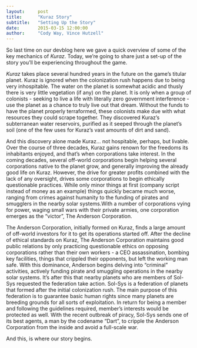```yaml
---
layout:     post
title:      "Kuraz Story"
subtitle:   "Setting Up the Story"
date:       2015-03-15 12:00:00
author:     "Cody Way, Vince Hutzell"
---
```


<p>So last time on our devblog here we gave a quick overview of some of the key mechanics of <i>Kuraz</i>. Today, we’re going to share just a set-up of the story you’ll be experiencing throughout the game.</p>

<p><i>Kuraz</i> takes place several hundred years in the future on the game’s titular planet. Kuraz is ignored when the colonization rush happens due to being very inhospitable. The water on the planet is somewhat acidic and thusly there is very little vegetation (if any) on the planet. It is only when a group of colonists - seeking to live a life with literally zero government interference - use the planet as a chance to truly live out that dream. Without the funds to have the planet properly terraformed, these colonists make due with what resources they could scrape together. They discovered Kuraz’s subterranean water reservoirs, purified as it seeped through the planet’s soil (one of the few uses for Kuraz’s vast amounts of dirt and sand).  </p>

<p>And this discovery alone made Kuraz… not hospitable, perhaps, but livable. Over the course of three decades, Kuraz gains renown for the freedoms its inhabitants enjoyed, and that’s when corporations take interest. In the coming decades, several off-world corporations begin helping several corporations native to the planet grow, and generally improving the already good life on Kuraz. However, the drive for greater profits combined with the lack of any oversight, drives some corporations to begin ethically questionable practices. While only minor things at first (company script instead of money as an example) things quickly became much worse, ranging from crimes against humanity to the funding of pirates and smugglers in the nearby solar systems.With a number of corporations vying for power, waging small wars with their private armies, one corporation emerges as the “victor”, The Anderson Corporation.</p>

<p>The Anderson Corporation, initially formed on Kuraz, finds a large amount of off-world investors for it to get its operations started off. After the decline of ethical standards on Kuraz, The Anderson Corporation maintains good public relations by only practicing questionable ethics on opposing corporations rather than their own workers - a CEO assassination, bombing key facilities, things that crippled their opponents, but left the working man safe. With this dominance, Anderson begins delving into “criminal” activities, actively funding pirate and smuggling operations in the nearby solar systems. It’s after this that nearby planets who are members of Sol-Sys requested the federation take action. Sol-Sys is a federation of planets that formed after the initial colonization rush. The main purpose of this federation is to guarantee basic human rights since many planets are breeding grounds for all sorts of exploitation. In return for being a member and following the guidelines required, member’s interests would be protected as well. With the recent outbreak of piracy, Sol-Sys sends one of its best agents, a man by the codename “Dart”, to cripple the Anderson Corporation from the inside and avoid a full-scale war.</p>

<p>And this, is where our story begins.</p>
